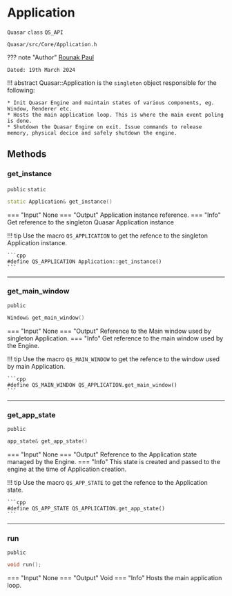 # Application
`Quasar` `class` `QS_API`
```
Quasar/src/Core/Application.h
```
??? note "Author"
    [Rounak Paul](mailto:paulrounak1999@gmail.com)
    
    Dated: 19th March 2024

!!! abstract
    Quasar::Application is the `singleton` object responsible for the following:
    
    * Init Quasar Engine and maintain states of various components, eg. Window, Renderer etc.
    * Hosts the main application loop. This is where the main event poling is done. 
    * Shutdown the Quasar Engine on exit. Issue commands to release memory, physical decice and safely shutdown the engine.

## Methods

### get_instance
`public` `static`

```cpp
static Application& get_instance()
```

=== "Input"
    None
=== "Output"
    Application instance reference. 
=== "Info"
    Get reference to the singleton Quasar Application instance

!!! tip
    Use the macro `QS_APPLICATION` to get the refence to the singleton Application instance.

    ```cpp
    #define QS_APPLICATION Application::get_instance()
    ```

---

### get_main_window
`public`

```cpp
Window& get_main_window()
```

=== "Input"
    None
=== "Output"
    Reference to the Main window used by singleton Application. 
=== "Info"
    Get reference to the main window used by the Engine.

!!! tip
    Use the macro `QS_MAIN_WINDOW` to get the refence to the window used by main Application.

    ```cpp
    #define QS_MAIN_WINDOW QS_APPLICATION.get_main_window()
    ```

---

### get_app_state
`public`

```cpp
app_state& get_app_state()
```

=== "Input"
    None
=== "Output"
    Reference to the Application state managed by the Engine. 
=== "Info"
    This state is created and passed to the engine at the time of Application creation.

!!! tip
    Use the macro `QS_APP_STATE` to get the refence to the Application state.

    ```cpp
    #define QS_APP_STATE QS_APPLICATION.get_app_state()
    ```

---

### run
`public`

```cpp
void run();
```

=== "Input"
    None
=== "Output"
    Void
=== "Info"
    Hosts the main application loop.